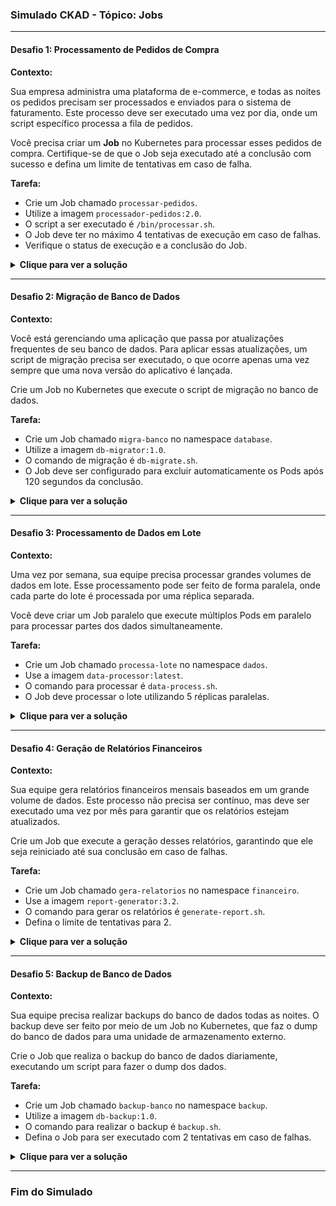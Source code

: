 ### Simulado CKAD - Tópico: Jobs

---

#### **Desafio 1: Processamento de Pedidos de Compra**

**Contexto:**

Sua empresa administra uma plataforma de e-commerce, e todas as noites os pedidos precisam ser processados e enviados para o sistema de faturamento. Este processo deve ser executado uma vez por dia, onde um script específico processa a fila de pedidos.

Você precisa criar um **Job** no Kubernetes para processar esses pedidos de compra. Certifique-se de que o Job seja executado até a conclusão com sucesso e defina um limite de tentativas em caso de falha.

**Tarefa:**

- Crie um Job chamado `processar-pedidos`.
- Utilize a imagem `processador-pedidos:2.0`.
- O script a ser executado é `/bin/processar.sh`.
- O Job deve ter no máximo 4 tentativas de execução em caso de falhas.
- Verifique o status de execução e a conclusão do Job.

<details>
  <summary><strong>Clique para ver a solução</strong></summary>

```yaml
apiVersion: batch/v1
kind: Job
metadata:
  name: processar-pedidos
spec:
  backoffLimit: 4
  template:
    spec:
      containers:
      - name: processador
        image: processador-pedidos:2.0
        command: ["/bin/sh", "-c", "/bin/processar.sh"]
      restartPolicy: Never
```

- O campo `backoffLimit: 4` define que o Job tentará até quatro vezes em caso de falha.
- O Job executa o script `/bin/processar.sh` no container `processador`.

Verifique o status do Job com:

```bash
kubectl get jobs
```

</details>

---

#### **Desafio 2: Migração de Banco de Dados**

**Contexto:**

Você está gerenciando uma aplicação que passa por atualizações frequentes de seu banco de dados. Para aplicar essas atualizações, um script de migração precisa ser executado, o que ocorre apenas uma vez sempre que uma nova versão do aplicativo é lançada.

Crie um Job no Kubernetes que execute o script de migração no banco de dados.

**Tarefa:**

- Crie um Job chamado `migra-banco` no namespace `database`.
- Utilize a imagem `db-migrator:1.0`.
- O comando de migração é `db-migrate.sh`.
- O Job deve ser configurado para excluir automaticamente os Pods após 120 segundos da conclusão.
  
<details>
  <summary><strong>Clique para ver a solução</strong></summary>

```yaml
apiVersion: batch/v1
kind: Job
metadata:
  name: migra-banco
  namespace: database
spec:
  ttlSecondsAfterFinished: 120
  template:
    spec:
      containers:
      - name: migrator
        image: db-migrator:1.0
        command: ["sh", "-c", "db-migrate.sh"]
      restartPolicy: Never
```

- O campo `ttlSecondsAfterFinished: 120` define que o Pod será removido 120 segundos após a conclusão do Job.
- O script `db-migrate.sh` realiza a migração do banco de dados.

</details>

---

#### **Desafio 3: Processamento de Dados em Lote**

**Contexto:**

Uma vez por semana, sua equipe precisa processar grandes volumes de dados em lote. Esse processamento pode ser feito de forma paralela, onde cada parte do lote é processada por uma réplica separada.

Você deve criar um Job paralelo que execute múltiplos Pods em paralelo para processar partes dos dados simultaneamente.

**Tarefa:**

- Crie um Job chamado `processa-lote` no namespace `dados`.
- Use a imagem `data-processor:latest`.
- O comando para processar é `data-process.sh`.
- O Job deve processar o lote utilizando 5 réplicas paralelas.
  
<details>
  <summary><strong>Clique para ver a solução</strong></summary>

```yaml
apiVersion: batch/v1
kind: Job
metadata:
  name: processa-lote
  namespace: dados
spec:
  parallelism: 5
  completions: 5
  template:
    spec:
      containers:
      - name: processor
        image: data-processor:latest
        command: ["sh", "-c", "data-process.sh"]
      restartPolicy: Never
```

- O campo `parallelism: 5` define que 5 Pods serão executados simultaneamente.
- O Job é considerado completo após as 5 réplicas terminarem sua execução.

</details>

---

#### **Desafio 4: Geração de Relatórios Financeiros**

**Contexto:**

Sua equipe gera relatórios financeiros mensais baseados em um grande volume de dados. Este processo não precisa ser contínuo, mas deve ser executado uma vez por mês para garantir que os relatórios estejam atualizados.

Crie um Job que execute a geração desses relatórios, garantindo que ele seja reiniciado até sua conclusão em caso de falhas.

**Tarefa:**

- Crie um Job chamado `gera-relatorios` no namespace `financeiro`.
- Use a imagem `report-generator:3.2`.
- O comando para gerar os relatórios é `generate-report.sh`.
- Defina o limite de tentativas para 2.
  
<details>
  <summary><strong>Clique para ver a solução</strong></summary>

```yaml
apiVersion: batch/v1
kind: Job
metadata:
  name: gera-relatorios
  namespace: financeiro
spec:
  backoffLimit: 2
  template:
    spec:
      containers:
      - name: report-generator
        image: report-generator:3.2
        command: ["sh", "-c", "generate-report.sh"]
      restartPolicy: Never
```

- O campo `backoffLimit: 2` garante que o Job tentará novamente até duas vezes em caso de falha.
- O Job executa o comando `generate-report.sh` para gerar os relatórios financeiros.

</details>

---

#### **Desafio 5: Backup de Banco de Dados**

**Contexto:**

Sua equipe precisa realizar backups do banco de dados todas as noites. O backup deve ser feito por meio de um Job no Kubernetes, que faz o dump do banco de dados para uma unidade de armazenamento externo.

Crie o Job que realiza o backup do banco de dados diariamente, executando um script para fazer o dump dos dados.

**Tarefa:**

- Crie um Job chamado `backup-banco` no namespace `backup`.
- Utilize a imagem `db-backup:1.0`.
- O comando para realizar o backup é `backup.sh`.
- Defina o Job para ser executado com 2 tentativas em caso de falhas.
  
<details>
  <summary><strong>Clique para ver a solução</strong></summary>

```yaml
apiVersion: batch/v1
kind: Job
metadata:
  name: backup-banco
  namespace: backup
spec:
  backoffLimit: 2
  template:
    spec:
      containers:
      - name: db-backup
        image: db-backup:1.0
        command: ["sh", "-c", "backup.sh"]
      restartPolicy: Never
```

- O campo `backoffLimit: 2` define que o Job tentará até duas vezes em caso de falha.
- O script `backup.sh` realiza o dump do banco de dados.

</details>

---

### Fim do Simulado